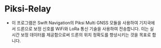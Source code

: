 # Piksi-Relay
- 이 프로그램은 Swift Navigation의 Piksi Multi GNSS 모듈을 사용하여 기지국에서 드론으로 보정 신호를 WiFi와 LoRa 통신 기술을 사용하여 전송합니다. 이는 실시간 보정 데이터를 제공함으로써 드론의 위치 정확도를 향상시키는 것을 목표로 합니다.
